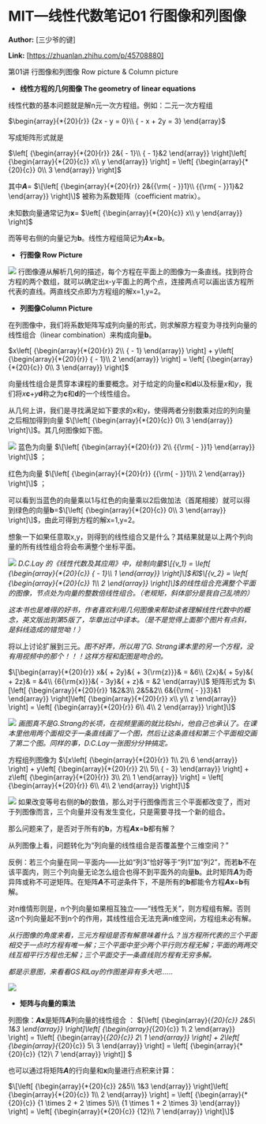 # MIT—线性代数笔记01 行图像和列图像

 **Author:** [三少爷的键]

 **Link:** [https://zhuanlan.zhihu.com/p/45708880]

第01讲 行图像和列图像 Row picture & Column picture

* **线性方程的几何图像 The geometry of linear equations**

线性代数的基本问题就是解n元一次方程组。例如：二元一次方程组

$\begin{array}{*{20}{r}} {2x - y = 0}\\ { - x + 2y = 3} \end{array}$ 

写成矩阵形式就是

$\left[ {\begin{array}{*{20}{r}} 2&{ - 1}\\ { - 1}&2 \end{array}} \right]\left[ {\begin{array}{*{20}{c}} x\\ y \end{array}} \right] = \left[ {\begin{array}{*{20}{c}} 0\\ 3 \end{array}} \right]$ 

其中***A***= $\[\left[ {\begin{array}{*{20}{r}} 2&{{\rm{ - }}1}\\ {{\rm{ - }}1}&2 \end{array}} \right]\]$ 被称为系数矩阵（coefficient matrix）。

未知数向量通常记为**x**= $\left[ {\begin{array}{*{20}{c}} x\\ y \end{array}} \right]$ 

而等号右侧的向量记为**b**。线性方程组简记为***A*x**=**b**。

* **行图像 Row Picture**

![](MIT线性代数笔记01_行图像和列图_三少爷的键/v2-5409108b2547739d61638a5f27da7b5c_b.jpg)
行图像遵从解析几何的描述，每个方程在平面上的图像为一条直线。找到符合方程的两个数组，就可以确定出x-y平面上的两个点，连接两点可以画出该方程所代表的直线。两直线交点即为方程组的解x=1,y=2。 

* **列图像Column Picture**

 在列图像中，我们将系数矩阵写成列向量的形式，则求解原方程变为寻找列向量的线性组合（linear combination）来构成向量**b**。

$x\left[ {\begin{array}{*{20}{r}} 2\\ { - 1} \end{array}} \right] + y\left[ {\begin{array}{*{20}{r}} { - 1}\\ 2 \end{array}} \right] = \left[ {\begin{array}{*{20}{c}} 0\\ 3 \end{array}} \right]$ 

 向量线性组合是贯穿本课程的重要概念。对于给定的向量**c**和**d**以及标量*x*和*y*，我们将*x***c**+*y***d**称之为**c**和**d**的一个线性组合。

从几何上讲，我们是寻找满足如下要求的x和y，使得两者分别数乘对应的列向量之后相加得到向量 $\[\left[ {\begin{array}{*{20}{c}} 0\\ 3 \end{array}} \right]\]$。其几何图像如下图。

![](MIT线性代数笔记01_行图像和列图_三少爷的键/v2-84c168e85e4e541b26f007937a676366_b.jpg)
蓝色为向量 $\[\left[ {\begin{array}{*{20}{r}} 2\\ {{\rm{ - }}1} \end{array}} \right]\]$ ；

红色为向量 $\[\left[ {\begin{array}{*{20}{r}} {{\rm{ - }}1}\\ 2 \end{array}} \right]\]$ ；

可以看到当蓝色的向量乘以1与红色的向量乘以2后做加法（首尾相接）就可以得到绿色的向量**b**=$\[\left[ {\begin{array}{*{20}{c}} 0\\ 3 \end{array}} \right]\]$，由此可得到方程的解x=1,y=2。 

想象一下如果任意取x,y，则得到的线性组合又是什么？其结果就是以上两个列向量的所有线性组合将会布满整个坐标平面。

![](MIT线性代数笔记01_行图像和列图_三少爷的键/v2-f05fd33a67d91da8d3449b2d6bc10533_r.jpg)
*D.C.Lay 的《线性代数及其应用》中，绘制向量$\[{v_1} = \left[ {\begin{array}{*{20}{c}} { - 1}\\ 1 \end{array}} \right]\]$和$\[{v_2} = \left[ {\begin{array}{*{20}{c}} 1\\ 2 \end{array}} \right]\]$的线性组合充满整个平面的图像，节点处为向量的整数倍线性组合。（老规矩，斜体部分是我自己乱喷的）*

*这本书也是难得的好书，作者喜欢利用几何图像来帮助读者理解线性代数中的概念，英文版出到第5版了，华章出过中译本。（是不是觉得上面那个图片有点斜，是斜线造成的错觉呦！）*

 将以上讨论扩展到三元。*图不好弄，所以用了G. Strang课本里的另一个方程，没有用视频中的那个！！！这样方程和配图是吻合的。*

$\[\begin{array}{*{20}{r}} x&{ + 2y}&{ + 3{\rm{z}}}& = &6\\ {2x}&{ + 5y}&{ + 2z}& = &4\\ {6{\rm{x}}}&{ - 3y}&{ + z}& = &2 \end{array}\]$ 矩阵形式为 $\[\left[ {\begin{array}{*{20}{r}} 1&2&3\\ 2&5&2\\ 6&{{\rm{ - }}3}&1 \end{array}} \right]\left[ {\begin{array}{*{20}{r}} x\\ y\\ z \end{array}} \right] = \left[ {\begin{array}{*{20}{r}} 6\\ 4\\ 2 \end{array}} \right]\]$ 

![](MIT线性代数笔记01_行图像和列图_三少爷的键/v2-6e55df9df4f8e7dfadd653311aa5dfa1_r.jpg)
*画图真不是G.Strang的长项，在视频里画的就比较shi，他自己也承认了。在课本里他用两个面相交于一条直线画了一个图，然后让这条直线和第三个平面相交画了第二个图。同样的事，D.C.Lay一张图分分钟搞定。*

方程组列图像为 $\[x\left[ {\begin{array}{*{20}{r}} 1\\ 2\\ 6 \end{array}} \right] + y\left[ {\begin{array}{*{20}{r}} 2\\ 5\\ { - 3} \end{array}} \right] + z\left[ {\begin{array}{*{20}{r}} 3\\ 2\\ 1 \end{array}} \right] = \left[ {\begin{array}{*{20}{r}} 6\\ 4\\ 2 \end{array}} \right]\]$ 

![](MIT线性代数笔记01_行图像和列图_三少爷的键/v2-62ba415a4e07eb146beee58380e95bd0_r.jpg)
如果改变等号右侧的**b**的数值，那么对于行图像而言三个平面都改变了，而对于列图像而言，三个向量并没有发生变化，只是需要寻找一个新的组合。

那么问题来了，是否对于所有的**b**，方程***A*x**=**b**都有解？

从列图像上看，问题转化为“列向量的线性组合是否覆盖整个三维空间？”

反例：若三个向量在同一平面内——比如“列3”恰好等于“列1”加“列2”，而若**b**不在该平面内，则三个列向量无论怎么组合也得不到平面外的向量**b**。此时矩阵***A***为奇异阵或称不可逆矩阵。在矩阵***A***不可逆条件下，不是所有的**b**都能令方程***A*x**=**b**有解。

对n维情形则是，n个列向量如果相互独立——“线性无关”，则方程组有解。否则这n个列向量起不到n个的作用，其线性组合无法充满n维空间，方程组未必有解。

*从行图像的角度来看，三元方程组是否有解意味着什么？当方程所代表的三个平面相交于一点时方程有唯一解；三个平面中至少两个平行则方程无解；平面的两两交线互相平行方程也无解；三个平面交于一条直线则方程有无穷多解。*

 *都是示意图，来看看GS和Lay的作图差异有多大吧……*

![](MIT线性代数笔记01_行图像和列图_三少爷的键/v2-0a7b3add1122aa47c7345a16831ba761_r.jpg)
* **矩阵与向量的乘法**

列图像：***A*x**是矩阵***A***列向量的线性组合 ： $\[\left[ {\begin{array}{*{20}{c}} 2&5\\ 1&3 \end{array}} \right]\left[ {\begin{array}{*{20}{c}} 1\\ 2 \end{array}} \right] = 1\left[ {\begin{array}{*{20}{c}} 2\\ 1 \end{array}} \right] + 2\left[ {\begin{array}{*{20}{c}} 5\\ 3 \end{array}} \right] = \left[ {\begin{array}{*{20}{c}} {12}\\ 7 \end{array}} \right]\] $ 

也可以通过将矩阵***A***的行向量和**x**向量进行点积来计算：

$\[\left[ {\begin{array}{*{20}{c}} 2&5\\ 1&3 \end{array}} \right]\left[ {\begin{array}{*{20}{c}} 1\\ 2 \end{array}} \right] = \left[ {\begin{array}{*{20}{c}} {1 \times 2 + 2 \times 5}\\ {1 \times 1 + 2 \times 3} \end{array}} \right] = \left[ {\begin{array}{*{20}{c}} {12}\\ 7 \end{array}} \right]\]$ 


